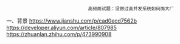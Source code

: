                                   高频面试题：没做过高并发系统如何面大厂
一、背景
https://www.jianshu.com/p/cad0ecd7562b
https://developer.aliyun.com/article/807985
https://zhuanlan.zhihu.com/p/473990908
